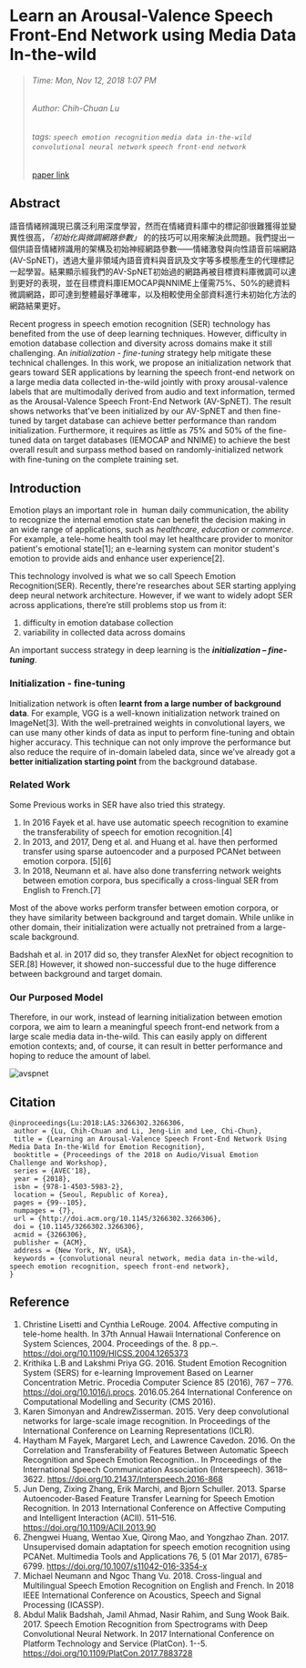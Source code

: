 # Learn an Arousal-Valence Speech Front-End Network using Media Data In-the-wild
> ###### Time: Mon, Nov 12, 2018 1:07 PM
> ###### Author: Chih-Chuan Lu
> ###### tags: `speech emotion recognition` `media data in-the-wild` `convolutional neural network` `speech front-end network`
> [paper link](https://dl.acm.org/citation.cfm?id=3266306)

## Abstract

語音情緒辨識現已廣泛利用深度學習，然而在情緒資料庫中的標記卻很難獲得並變異性很高，*「初始化與微調網路參數」* 的的技巧可以用來解決此問題。我們提出一個供語音情緒辨識用的架構及初始神經網路參數——情緒激發與向性語音前端網路(AV-SpNET)，透過大量非領域內語音資料與音訊及文字等多模態產生的代理標記一起學習。結果顯示經我們的AV-SpNET初始過的網路再被目標資料庫微調可以達到更好的表現，並在目標資料庫IEMOCAP與NNIME上僅需75%、50%的總資料微調網路，即可達到整體最好準確率，以及相較使用全部資料進行未初始化方法的網路結果更好。

Recent progress in speech emotion recognition (SER) technology has benefited from the use of deep learning techniques. However, difficulty in emotion database collection and diversity across domains make it still challenging. An *initialization - fine-tuning* strategy help mitigate these technical challenges.
In this work, we propose an initialization network that gears toward SER applications by learning the speech front-end network on a large media data collected in-the-wild jointly with proxy arousal-valence labels that are multimodally derived from audio and text information, termed as the Arousal-Valence Speech Front-End Network (AV-SpNET). The result shows networks that've been initialized by our AV-SpNET and then fine-tuned by target database can achieve better performance than random initialization. Furthermore, it requires as little as 75% and 50% of the fine-tuned data on target databases (IEMOCAP and NNIME) to achieve the best overall result and surpass method based on randomly-initialized network with
fine-tuning on the complete training set.

## Introduction

Emotion plays an important role in  human daily communication, the ability to recognize the internal emotion state can benefit the decision making in an wide range of applications, such as *healthcare*, *education* or *commerce*.
For example, a tele-home health tool may let healthcare provider to monitor patient's emotional state[1]; an e-learning system can monitor student's emotion to provide aids and enhance user experience[2].

This technology involved is what we so call Speech Emotion Recognition(SER). Recently, there're researches about SER starting applying deep neural network architecture. However, if we want to widely adopt SER across applications, there’re still problems stop us from it:

1. difficulty in emotion database collection
2. variability in collected data across domains

An important success strategy in deep learning is the ***initialization – fine-tuning***.

### Initialization - fine-tuning

Initialization network is often **learnt from a large number of background data**. For example, VGG is a well-known initialization network trained on ImageNet[3]. With the well-pretrained weights in convolutional layers, we can use many other kinds of data as input to perform fine-tuning and obtain higher accuracy. This technique can not only improve the performance but also reduce the require of in-domain labeled data, since we’ve already got a **better initialization starting point** from the background database.

### Related Work

Some Previous works in SER have also tried this strategy.

1. In 2016 Fayek et al. have use automatic speech recognition to examine the transferability of speech for emotion recognition.[4]
2. In 2013, and 2017, Deng et al. and Huang et al. have then performed transfer using sparse autoencoder and a purposed PCANet between emotion corpora. [5][6]
3. In 2018, Neumann et al. have also done transferring network weights between emotion corpora, bus specifically a cross-lingual SER from English to French.[7]

Most of the above works perform transfer between emotion corpora, or they have similarity between background and target domain. While unlike in other domain, their initialization were actually not pretrained from a large-scale background.

Badshah et al. in 2017 did so, they transfer AlexNet for object recognition to SER.[8] However, it showed non-successful due to the huge difference between background and target domain.

### Our Purposed Model

Therefore, in our work, instead of learning initialization between emotion corpora, we aim to learn a meaningful speech front-end network from a large scale media data in-the-wild. This can easily apply on different emotion contexts; and, of course, it can result in better performance and hoping to reduce the amount of label.

![avspnet](https://i.imgur.com/Y848Oau.png)


## Citation
```
@inproceedings{Lu:2018:LAS:3266302.3266306,
 author = {Lu, Chih-Chuan and Li, Jeng-Lin and Lee, Chi-Chun},
 title = {Learning an Arousal-Valence Speech Front-End Network Using Media Data In-the-Wild for Emotion Recognition},
 booktitle = {Proceedings of the 2018 on Audio/Visual Emotion Challenge and Workshop},
 series = {AVEC'18},
 year = {2018},
 isbn = {978-1-4503-5983-2},
 location = {Seoul, Republic of Korea},
 pages = {99--105},
 numpages = {7},
 url = {http://doi.acm.org/10.1145/3266302.3266306},
 doi = {10.1145/3266302.3266306},
 acmid = {3266306},
 publisher = {ACM},
 address = {New York, NY, USA},
 keywords = {convolutional neural network, media data in-the-wild, speech emotion recognition, speech front-end network},
} 
```

## Reference
1. Christine Lisetti and Cynthia LeRouge. 2004. Affective computing in tele-home health. In 37th Annual Hawaii International Conference on System Sciences, 2004. Proceedings of the. 8 pp.–. https://doi.org/10.1109/HICSS.2004.1265373
2. Krithika L.B and Lakshmi Priya GG. 2016. Student Emotion Recognition System (SERS) for e-learning Improvement Based on Learner Concentration Metric. Procedia Computer Science 85 (2016), 767 – 776. https://doi.org/10.1016/j.procs. 2016.05.264 International Conference on Computational Modelling and Security (CMS 2016).
3. Karen Simonyan and AndrewZisserman. 2015. Very deep convolutional networks for large-scale image recognition. In Proceedings of the International Conference on Learning Representations (ICLR).
3. Haytham M Fayek, Margaret Lech, and Lawrence Cavedon. 2016. On the Correlation and Transferability of Features Between Automatic Speech Recognition and Speech Emotion Recognition.. In Proceedings of the International Speech Communication Association (Interspeech). 3618–3622. https://doi.org/10.21437/Interspeech.2016-868
5. Jun Deng, Zixing Zhang, Erik Marchi, and Bjorn Schuller. 2013. Sparse Autoencoder-Based Feature Transfer Learning for Speech Emotion Recognition. In 2013 International Conference on Affective Computing and Intelligent Interaction (ACII). 511–516. https://doi.org/10.1109/ACII.2013.90
6. Zhengwei Huang, Wentao Xue, Qirong Mao, and Yongzhao Zhan. 2017. Unsupervised domain adaptation for speech emotion recognition using PCANet. Multimedia Tools and Applications 76, 5 (01 Mar 2017), 6785–6799. https://doi.org/10.1007/s11042-016-3354-x
7. Michael Neumann and Ngoc Thang Vu. 2018. Cross-lingual and Multilingual Speech Emotion Recognition on English and French. In 2018 IEEE International Conference on Acoustics, Speech and Signal Processing (ICASSP).
8. Abdul Malik Badshah, Jamil Ahmad, Nasir Rahim, and Sung Wook Baik. 2017. Speech Emotion Recognition from Spectrograms with Deep Convolutional Neural Network. In 2017 International Conference on Platform Technology and Service (PlatCon). 1--5. https://doi.org/10.1109/PlatCon.2017.7883728
